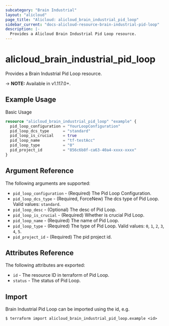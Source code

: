 ```yaml
---
subcategory: "Brain Industrial"
layout: "alicloud"
page_title: "Alicloud: alicloud_brain_industrial_pid_loop"
sidebar_current: "docs-alicloud-resource-brain-industrial-pid-loop"
description: |-
  Provides a Alicloud Brain Industrial Pid Loop resource.
---
```


# alicloud\_brain\_industrial\_pid\_loop

Provides a Brain Industrial Pid Loop resource.

-> **NOTE:** Available in v1.117.0+.

## Example Usage

Basic Usage

```terraform
resource "alicloud_brain_industrial_pid_loop" "example" {
  pid_loop_configuration = "YourLoopConfiguration"
  pid_loop_dcs_type      = "standard"
  pid_loop_is_crucial    = true
  pid_loop_name          = "tf-testAcc"
  pid_loop_type          = "0"
  pid_project_id         = "856c6b8f-ca63-40a4-xxxx-xxxx"
}

```

## Argument Reference

The following arguments are supported:
* `pid_loop_configuration` - (Required) The Pid Loop Configuration.
* `pid_loop_dcs_type` - (Required, ForceNew) The dcs type of Pid Loop. Valid values: `standard`.
* `pid_loop_desc` - (Optional) The desc of Pid Loop.
* `pid_loop_is_crucial` - (Required) Whether is crucial Pid Loop.
* `pid_loop_name` - (Required) The name of Pid Loop.
* `pid_loop_type` - (Required) The type of Pid Loop. Valid values: `0`, `1`, `2`, `3`, `4`, `5`.
* `pid_project_id` - (Required) The pid project id.

## Attributes Reference

The following attributes are exported:

* `id` - The resource ID in terraform of Pid Loop.
* `status` - The status of Pid Loop.

## Import

Brain Industrial Pid Loop can be imported using the id, e.g.

```shell
$ terraform import alicloud_brain_industrial_pid_loop.example <id>
```
